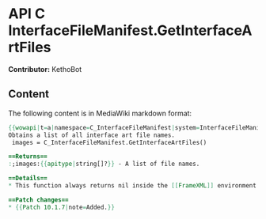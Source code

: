 # API C InterfaceFileManifest.GetInterfaceArtFiles

**Contributor:** KethoBot

## Content

The following content is in MediaWiki markdown format:

```mediawiki
{{wowapi|t=a|namespace=C_InterfaceFileManifest|system=InterfaceFileManifest}}
Obtains a list of all interface art file names.
 images = C_InterfaceFileManifest.GetInterfaceArtFiles()

==Returns==
:;images:{{apitype|string[]?}} - A list of file names.

==Details==
* This function always returns nil inside the [[FrameXML]] environment. It only returns a table while on Glue screens such as character selection, where addon code cannot run.

==Patch changes==
* {{Patch 10.1.7|note=Added.}}
```
